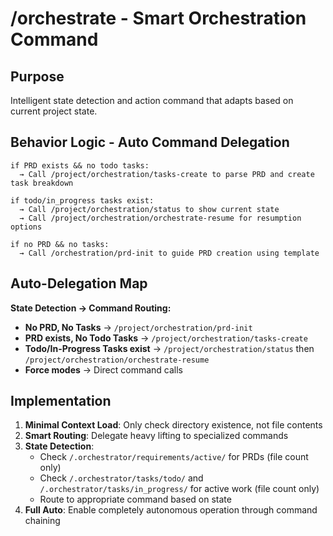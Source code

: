 # /orchestrate - Smart Orchestration Command

## Purpose
Intelligent state detection and action command that adapts based on current project state.

## Behavior Logic - Auto Command Delegation
```
if PRD exists && no todo tasks:
  → Call /project/orchestration/tasks-create to parse PRD and create task breakdown
  
if todo/in_progress tasks exist:
  → Call /project/orchestration/status to show current state
  → Call /project/orchestration/orchestrate-resume for resumption options
  
if no PRD && no tasks:
  → Call /orchestration/prd-init to guide PRD creation using template
```

## Auto-Delegation Map
**State Detection → Command Routing:**
- **No PRD, No Tasks** → `/project/orchestration/prd-init`
- **PRD exists, No Todo Tasks** → `/project/orchestration/tasks-create` 
- **Todo/In-Progress Tasks exist** → `/project/orchestration/status` then `/project/orchestration/orchestrate-resume`
- **Force modes** → Direct command calls

## Implementation
1. **Minimal Context Load**: Only check directory existence, not file contents
2. **Smart Routing**: Delegate heavy lifting to specialized commands
3. **State Detection**: 
   - Check `/.orchestrator/requirements/active/` for PRDs (file count only)
   - Check `/.orchestrator/tasks/todo/` and `/.orchestrator/tasks/in_progress/` for active work (file count only)
   - Route to appropriate command based on state
4. **Full Auto**: Enable completely autonomous operation through command chaining